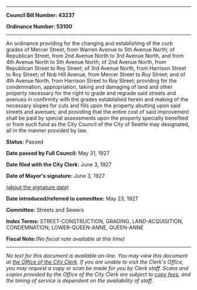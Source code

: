 

********

**Council Bill Number: 43237**
   
**Ordinance Number: 53100**
********

 An ordinance providing for the changing and establishing of the curb grades of Mercer Street, from Warren Avenue to 5th Avenue North; of Republican Street, from 2nd Avenue North to 3rd Avenue North, and from 4th Avenue North to 5th Avenue North; of 2nd Avenue North, from Republican Street to Roy Street; of 3rd Avenue North, from Harrison Street to Roy Street; of Nob Hill Avenue, from Mercer Street to Roy Street; and of 4th Avenue North, from Harrison Street to Roy Street; providing for the condemnation, appropriation, taking and damaging of land and other property necessary for the right to grade and regrade said streets and avenues in confirmity with the grades established herein and making of the necessary slopes for cuts and fills upon the property abutting upon said streets and avenues; and providing that the entire cost of said improvement shall be paid by special assessments upon the property specially benefited or from such fund as the City Council of the City of Seattle may designated, all in the manner provided by law.

**Status:** Passed
   
**Date passed by Full Council:** May 31, 1927
   
**Date filed with the City Clerk:** June 3, 1927
   
**Date of Mayor's signature:** June 3, 1927
   
[(about the signature date)](/~public/approvaldate.htm)
   
   
   
**Date introduced/referred to committee:** May 23, 1927
   
**Committee:** Streets and Sewers
   
   
**Index Terms:** STREET-CONSTRUCTION, GRADING, LAND-ACQUISITION, CONDEMNATION, LOWER-QUEEN-ANNE, QUEEN-ANNE

**Fiscal Note:**_(No fiscal note available at this time)_
********

_No text for this document is available on-line. You may view this document at [the Office of the City Clerk](http://www.seattle.gov/leg/clerk/contactUs.htm). If you are unable to visit the Clerk's Office, you may request a copy or scan be made for you by Clerk staff. Scans and copies provided by the Office of the City Clerk are subject to [copy fees](http://clerk.seattle.gov/~public/clerkfees.htm), and the timing of service is dependent on the availability of staff._

